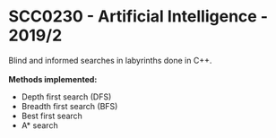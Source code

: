 # SCC0230 - Artificial Intelligence - 2019/2
Blind and informed searches in labyrinths done in C++.
<br><br>
**Methods implemented:**
<ul>
    <li>Depth first search (DFS)
    <li>Breadth first search (BFS)
    <li>Best first search
    <li>A* search
</ul>